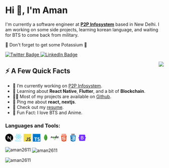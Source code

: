 <h1>Hi 👋, I'm Aman</h1>
<p>I'm currently a software engineer at <strong><a href="/">P2P Infosystem</a></strong> based in New Delhi. I am working on some side projects, learning korean language, and waiting for BTS to come back from military.</p>

<p>🍌 Don't forget to get some Potassium 🍌</p>

<p>
  <a href="https://amanprakash.vercel.app/>
    <img src="https://img.shields.io/badge/-portfolio-4E69C8?style=flat-square&amp;labelColor=4E69C8&amp;logo=Firefox&amp;"  alt="Website Badge">
  </a> 
  <a href="mailto:amanprakash2611@gmail.com>
    <img src="https://img.shields.io/badge/Gmail-D14836?style=for-the-badge&logo=gmail&logoColor=white"  alt="Gmail Badge">
  </a> 
  <a href="https://x.com/Aman_jsx">
    <img src="https://img.shields.io/badge/-X-%23000000.svg?style=for-the-badge&logo=X&logoColor=white" alt="Twitter Badge">
  </a> 
  <a href="https://www.linkedin.com/in/amanprakash2611/">
    <img src="https://img.shields.io/badge/-Linkedin-%230077B5.svg?style=for-the-badge&logo=linkedin&logoColor=white" alt="LinkedIn Badge"></a>
</p>

<img align="right" src="https://media1.giphy.com/media/13HgwGsXF0aiGY/giphy.gif" />
<h2>⚡️ A Few Quick Facts</h2>
<ul>
  <li>🔭 I’m currently working on <a href="https://github.com/aman2611">P2P Infosystem</a>.</li>
  <li>🧐 Learning about <strong>React Native</strong>, <strong>Flutter</strong>, and a bit of <strong>Blockchain</strong>.</li>
  <li>👨‍💻 Most of my projects are available on <a href="https://github.com/aman2611">Github</a>.</li>
  <li>💬 Ping me about <strong>react, nextjs</strong>.</li>
  <li>📙 Check out my <a href="https://drive.google.com/file/d/1MyPmMc746jP1RXaPt8kMMPpc-qX5tYbz/view?usp=sharing">resume</a>.</li>
  <li>🎉 Fun Fact: I love BTS and Anime.</li>
</ul>

<h3 align="left">Languages and Tools:</h3>
<p align="left">
  <img src="https://raw.githubusercontent.com/devicons/devicon/6910f0503efdd315c8f9b858234310c06e04d9c0/icons/nextjs/nextjs-plain.svg"
    alt="nextjs" width="25" height="25" />
  <img src="https://raw.githubusercontent.com/devicons/devicon/master/icons/react/react-original-wordmark.svg"
    alt="react" width="25" height="25" />
  <img src="https://raw.githubusercontent.com/devicons/devicon/master/icons/javascript/javascript-original.svg"
    alt="javascript" width="25" height="25" />
  <img src="https://raw.githubusercontent.com/devicons/devicon/master/icons/typescript/typescript-original.svg"
    alt="typescript" width="25" height="25" />
  <img src="https://raw.githubusercontent.com/devicons/devicon/master/icons/mongodb/mongodb-original.svg" alt="mongodb"
    width="25" height="25" />
  <img src="https://raw.githubusercontent.com/devicons/devicon/master/icons/nodejs/nodejs-original-wordmark.svg"
    alt="nodejs" width="25" height="25" />
  <img src="https://raw.githubusercontent.com/devicons/devicon/6910f0503efdd315c8f9b858234310c06e04d9c0/icons/html5/html5-plain-wordmark.svg"
    alt="html" width="25" height="25" />  
  <img src="https://raw.githubusercontent.com/devicons/devicon/master/icons/css3/css3-original-wordmark.svg" alt="css3"
    width="25" height="25" />
  <img src="https://raw.githubusercontent.com/devicons/devicon/master/icons/bootstrap/bootstrap-plain.svg"
    alt="bootstrap" width="25" height="25" />  
</p>

<p><img align="left" src="https://github-readme-stats.vercel.app/api/top-langs?username=aman2611&show_icons=true&locale=en&layout=compact" alt="aman2611" /></p>

<p>&nbsp;<img align="center" src="https://github-readme-stats.vercel.app/api?username=aman2611&show_icons=true&locale=en" alt="aman2611" /></p>

<p align="left"> <img src="https://komarev.com/ghpvc/?username=aman2611&label=Profile%20views&color=0e75b6&style=flat" alt="aman2611" /> </p>
